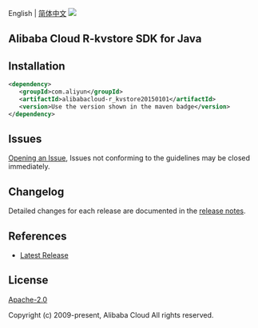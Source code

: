 English | [简体中文](README-CN.md)
![](https://aliyunsdk-pages.alicdn.com/icons/AlibabaCloud.svg)

## Alibaba Cloud R-kvstore SDK for Java

## Installation

```xml
<dependency>
   <groupId>com.aliyun</groupId>
   <artifactId>alibabacloud-r_kvstore20150101</artifactId>
   <version>Use the version shown in the maven badge</version>
</dependency>
```

## Issues
[Opening an Issue](https://github.com/aliyun/alibabacloud-java-async-sdk/issues/new), Issues not conforming to the guidelines may be closed immediately.

## Changelog
Detailed changes for each release are documented in the [release notes](./ChangeLog.txt).

## References
* [Latest Release](https://github.com/aliyun/alibabacloud-async-java-sdk/)

## License
[Apache-2.0](http://www.apache.org/licenses/LICENSE-2.0)

Copyright (c) 2009-present, Alibaba Cloud All rights reserved.